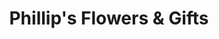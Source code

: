 ---
title: "Phillip's Flowers & Gifts"
url: /naperville/phillips-flowers-und-gifts/
shop: Blumen
---